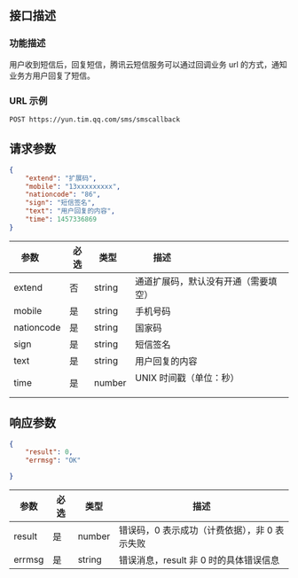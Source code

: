 ## 接口描述
### 功能描述
用户收到短信后，回复短信，腾讯云短信服务可以通过回调业务 url 的方式，通知业务方用户回复了短信。

### URL 示例
`POST https://yun.tim.qq.com/sms/smscallback`

## 请求参数
```json
{
    "extend": "扩展码",
    "mobile": "13xxxxxxxxx",
    "nationcode": "86",
    "sign": "短信签名",
    "text": "用户回复的内容",
    "time": 1457336869
}
```
| 参数       | 必选 | 类型   | 描述                                         |
|------------|------|--------|----------------------------------------------|
| extend     | 否   | string | 通道扩展码，默认没有开通（需要填空） |
| mobile     | 是   | string | 手机号码                                     |
| nationcode | 是   | string | 国家码                                       |
| sign       | 是   | string | 短信签名                                     |
| text       | 是   | string | 用户回复的内容                               |
| time       | 是   | number | UNIX 时间戳（单位：秒）                                   |

## 响应参数
```json
{
    "result": 0,
    "errmsg": "OK"

}
```
| 参数   | 必选 | 类型   | 描述                                     |
|--------|------|--------|------------------------------------------|
| result | 是   | number | 错误码，0 表示成功（计费依据），非 0 表示失败 |
| errmsg | 是   | string | 错误消息，result 非 0 时的具体错误信息      |
